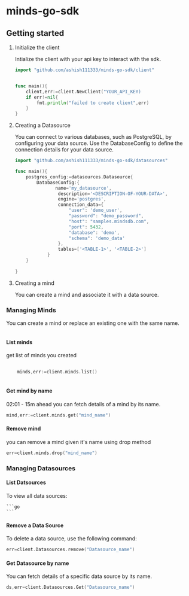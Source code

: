 # minds-go-sdk 

## Getting started
1. Initialize the client

    Intialize the client with your api key to interact with the sdk.

    ```go
    import "github.com/ashish111333/minds-go-sdk/client"

    
    func main(){
        client,err:=client.NewClient("YOUR_API_KEY)
        if err!=nil{
            fmt.println("failed to create client",err)
        }
    }
    ```
2. Creating a Datasource

    You can connect to various databases, such as PostgreSQL, by configuring your data source. Use the DatabaseConfig to define the connection details for your data source.
    
    ```go
    import "github.com/ashish111333/minds-go-sdk/datasources"

    func main(){
        postgres_config:=datasources.Datasource{
            DatabaseConfig:{
                   name='my_datasource',
                    description='<DESCRIPTION-OF-YOUR-DATA>',
                    engine='postgres',
                    connection_data={
                        "user": 'demo_user',
                        "password": "demo_password",
                        "host": "samples.mindsdb.com",
                        "port": 5432,
                        "database": 'demo',
                        "schema": 'demo_data'
                    },
                    tables=['<TABLE-1>', '<TABLE-2>']
                }
        }
        
    }
    ```
3. Creating a mind
   
   You can create a mind and associate it with a data source.
   










### Managing Minds

You can create a mind or replace an existing one with the same name.

```go
 ```

#### List minds

get list of minds you created

```go
    
    minds,err:=client.minds.list()
    
```
#### Get mind by name

02:01 - 15m ahead 
you can fetch details of a mind by its name.

```go 
mind,err:=client.minds.get("mind_name")
```

#### Remove mind
you can remove a mind given it's name using drop method

```go
err=client.minds.drop("mind_name")
```


### Managing Datasources

#### List Datsources
To view all data sources:

    ```go
    ```
#### Remove a Data Source
To delete a data source, use the following command:

```go
err=client.Datasources.remove("Datasource_name")
```
#### Get Datasource by name
You can fetch details of a specific data source by its name.
```go
ds,err=client.Datasources.Get("Datasource_name")
```




